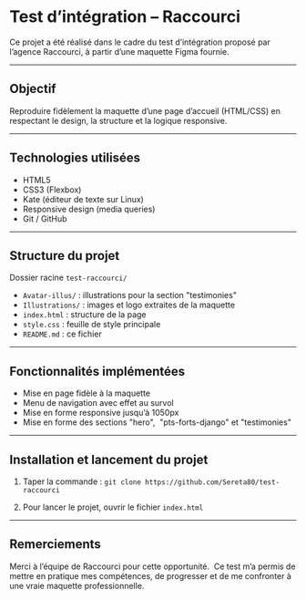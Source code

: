 # Test d’intégration – Raccourci

Ce projet a été réalisé dans le cadre du test d’intégration proposé par l’agence Raccourci, à partir d’une maquette Figma fournie.

---

## Objectif
Reproduire fidèlement la maquette d’une page d’accueil (HTML/CSS) en respectant le design, la structure et la logique responsive.

---

## Technologies utilisées

- HTML5
- CSS3 (Flexbox)
- Kate (éditeur de texte sur Linux)
- Responsive design (media queries)
- Git / GitHub
  
---

## Structure du projet

Dossier racine `test-raccourci/`

- `Avatar-illus/` : illustrations pour la section "testimonies"
- `Illustrations/` : images et logo extraites de la maquette
- `index.html` : structure de la page
- `style.css` : feuille de style principale
- `README.md` : ce fichier

---

## Fonctionnalités implémentées
- Mise en page fidèle à la maquette
- Menu de navigation avec effet au survol
- Mise en forme responsive jusqu’à 1050px
- Mise en forme des sections "hero",  "pts-forts-django" et "testimonies"

---

## Installation et lancement du projet

1. Taper la commande :
   `git clone https://github.com/Sereta80/test-raccourci`
   
2. Pour lancer le projet, ouvrir le fichier `index.html`

---

## Remerciements
 
Merci à l’équipe de Raccourci pour cette opportunité.  Ce test m’a permis de mettre en pratique mes compétences, de progresser et de me confronter à une vraie maquette professionnelle.
